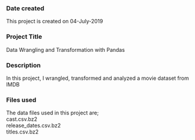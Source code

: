 ### Date created
This project is created on 04-July-2019

### Project Title
Data Wrangling and Transformation with Pandas

### Description
In this project, I wrangled, transformed and analyzed a movie dataset from IMDB

### Files used
The data files used in this project are;<Br>
cast.csv.bz2 <Br>
release_dates.csv.bz2 <Br>
titles.csv.bz2 <Br>

 

